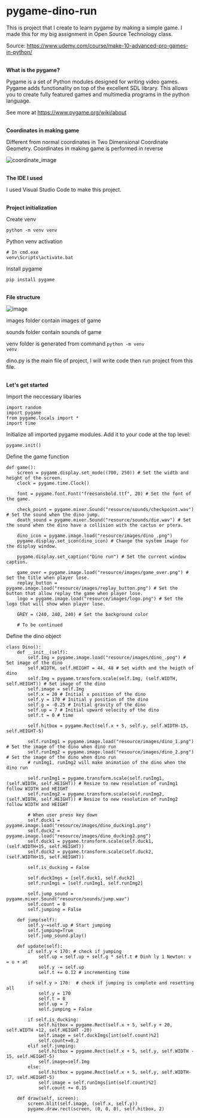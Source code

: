 # pygame-dino-run

This is project that I create to learn pygame by making a simple game. I made this for my big assignment in Open Source Technology class.

Source: https://www.udemy.com/course/make-10-advanced-pro-games-in-python/

<br/>
<b>What is the pygame?</b> 

Pygame is a set of Python modules designed for writing video games.
Pygame adds functionality on top of the excellent SDL library.
This allows you to create fully featured games and multimedia programs in the python language.

See more at https://www.pygame.org/wiki/about

<br/>
<b>Coordinates in making game</b>

Different from normal coordinates in Two Dimensional Coordinate Geometry. Coordinates in making game is performed in reverse

![coordinate_image](https://github.com/hieund20/pygame-dino-run/assets/71435458/c1944135-c188-4143-bea0-738f8d0c5d4c?raw=true)

<br/>
<b>The IDE I used</b>

I used Visual Studio Code to make this project.

<br/>
<b>Project initialization</b>

Create venv

```
python -m venv venv
```

Python venv activation

```
# In cmd.exe
venv\Scripts\activate.bat
```

Install pygame

```
pip install pygame
```

<br/>
<b>File structure</b>

<br/>

![image](https://github.com/hieund20/pygame-dino-run/assets/71435458/bbf7db22-ad0a-4076-839a-04ce52611ce3)

images folder contain images of game 

sounds folder contain sounds of game 

venv folder is generated from command <code>python -m venv venv</code>

dino.py is the main file of project, I will write code then run project from this file.

<br/>
<b>Let's get started</b>

Import the neccessary libaries

```
import random
import pygame
from pygame.locals import *
import time
```

Initialize all imported pygame modules. Add it to your code at the top level:

```
pygame.init()
```

Define the game function

```
def game():
    screen = pygame.display.set_mode((700, 250)) # Set the width and height of the screen.
    clock = pygame.time.Clock()

    font = pygame.font.Font("freesansbold.ttf", 20) # Set the font of the game.

    check_point = pygame.mixer.Sound("resource/sounds/checkpoint.wav") # Set the sound when the dino jump.
    death_sound = pygame.mixer.Sound("resource/sounds/die.wav") # Set the sound when the dino have a collision with the cactus or ptera.

    dino_icon = pygame.image.load("resource/images/dino_.png") 
    pygame.display.set_icon(dino_icon) # Change the system image for the display window.

    pygame.display.set_caption("Dino run") # Set the current window caption.

    game_over = pygame.image.load("resource/images/game_over.png") # Set the title when player lose.
    replay_button = pygame.image.load("resource/images/replay_button.png") # Set the button that allow replay the game when player lose.
    logo = pygame.image.load("resource/images/logo.png") # Set the logo that will show when player lose.

    GREY = (240, 240, 240) # Set the background color

    # To be continued
```

Define the dino object
```
class Dino():
    def __init__(self):
        self.Img = pygame.image.load("resource/images/dino_.png") # Set image of the dino
        self.WIDTH, self.HEIGHT = 44, 48 # Set width and the heigth of dino
        self.Img = pygame.transform.scale(self.Img, (self.WIDTH, self.HEIGHT)) # Set image of the dino
        self.image = self.Img 
        self.x = 20 # Initial x position of the dino 
        self.y = 170 # Initial y position of the dino 
        self.g = -0.25 # Initial gravity of the dino
        self.up = 7 # Initial upward velocity of the dino
        self.t = 0 # time

        self.hitbox = pygame.Rect(self.x + 5, self.y, self.WIDTH-15, self.HEIGHT-5)

        self.runImg1 = pygame.image.load("resource/images/dino_1.png") # Set the image of the dino when dino run
        self.runImg2 = pygame.image.load("resource/images/dino_2.png") # Set the image of the dino when dino run
        # runImg1, runImg2 will make animation of the dino when the dino run
        
        self.runImg1 = pygame.transform.scale(self.runImg1, (self.WIDTH, self.HEIGHT)) # Resize to new resolution of runImg1 follow WIDTH and HEIGHT
        self.runImg2 = pygame.transform.scale(self.runImg2, (self.WIDTH, self.HEIGHT)) # Resize to new resolution of runImg2 follow WIDTH and HEIGHT

        # When user press key down
        self.duck1 = pygame.image.load("resource/images/dino_ducking1.png")
        self.duck2 = pygame.image.load("resource/images/dino_ducking2.png")
        self.duck1 = pygame.transform.scale(self.duck1, (self.WIDTH+15, self.HEIGHT))
        self.duck2 = pygame.transform.scale(self.duck2, (self.WIDTH+15, self.HEIGHT))

        self.is_ducking = False

        self.duckImgs = [self.duck1, self.duck2]
        self.runImgs = [self.runImg1, self.runImg2]

        self.jump_sound = pygame.mixer.Sound("resource/sounds/jump.wav")
        self.count = 0
        self.jumping = False

    def jump(self):
        self.y-=self.up # Start jumping
        self.jumping=True
        self.jump_sound.play()

    def update(self):
        if self.y < 170: # check if jumping
            self.up = self.up + self.g * self.t # Dinh ly 1 Newton: v = u + at
            self.y -= self.up
            self.t += 0.12 # incrementing time

        if self.y > 170:  # check if jumping is complete and resetting all
            self.y = 170
            self.t = 0
            self.up = 7
            self.jumping = False

        if self.is_ducking:
            self.hitbox = pygame.Rect(self.x + 5, self.y + 20, self.WIDTH +12, self.HEIGHT -20)
            self.image = self.duckImgs[int(self.count)%2]
            self.count+=0.2
        elif self.jumping:
            self.hitbox = pygame.Rect(self.x + 5, self.y, self.WIDTH - 15, self.HEIGHT-5)
            self.image=self.Img
        else:
            self.hitbox = pygame.Rect(self.x + 5, self.y, self.WIDTH-17, self.HEIGHT-5)
            self.image = self.runImgs[int(self.count)%2]
            self.count += 0.15

    def draw(self, screen):
        screen.blit(self.image, (self.x, self.y))
        pygame.draw.rect(screen, (0, 0, 0), self.hitbox, 2)
```














